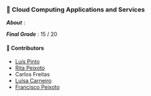### :pushpin: Cloud Computing Applications and Services

***About*** : 

<!-- Ferramentas usadas GKE ... kubernetes... wikijs... e conceitos e temas importantes aprendidos -->

***Final Grade*** : 15 / 20

#### :handshake: Contributors 
- [Luís Pinto](https://github.com/L-Pinto)
- [Rita Peixoto](https://github.com/rita-peixoto)
- Carlos Freitas
- [Luísa Carneiro](https://github.com/Analucar)
- [Francisco Peixoto](https://github.com/eramsodoiseuros)
